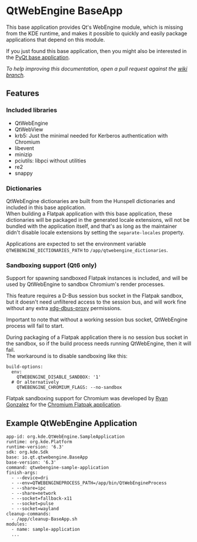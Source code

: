 # QtWebEngine BaseApp

This base application provides Qt's WebEngine module, which is missing from the KDE runtime, and makes it possible to
quickly and easily package applications that depend on this module.

If you just found this base application, then you might also be interested in the [PyQt base application](https://github.com/flathub/com.riverbankcomputing.PyQt.BaseApp).

*To help improving this documentation, open a pull request against the [wiki branch](https://github.com/flathub/io.qt.qtwebengine.BaseApp/tree/wiki).*

## Features

### Included libraries

* QtWebEngine
* QtWebView
* krb5: Just the minimal needed for Kerberos authentication with Chromium
* libevent
* minizip
* pciutils: libpci without utilities
* re2
* snappy

### Dictionaries

QtWebEngine dictionaries are built from the Hunspell dictionaries and included in this base application.  
When building a Flatpak application with this base application, these dictionaries will be packaged in the generated locale extensions,
will not be bundled with the application itself, and that's as long as the maintainer didn't disable locale extensions by setting the
`separate-locales` property.

Applications are expected to set the environment variable `QTWEBENGINE_DICTIONARIES_PATH` to `/app/qtwebengine_dictionaries`.

### Sandboxing support (Qt6 only)

Support for spawning sandboxed Flatpak instances is included, and will be used by QtWebEngine to sandbox Chromium's
render processes.

This feature requires a D-Bus session bus socket in the Flatpak sandbox, but it doesn't need unfiltered access to the session
bus, and will work fine without any extra [xdg-dbus-proxy](https://github.com/flatpak/xdg-dbus-proxy) permissions.

Important to note that without a working session bus socket, QtWebEngine process will fail to start.

During packaging of a Flatpak application there is no session bus socket in the sandbox, so if the build process
needs running QtWebEngine, then it will fail.  
The workaround is to disable sandboxing like this:

```
build-options:
  env:
    QTWEBENGINE_DISABLE_SANDBOX: '1'
  # Or alternatively
    QTWEBENGINE_CHROMIUM_FLAGS: --no-sandbox
```

Flatpak sandboxing support for Chromium was developed by [Ryan Gonzalez](https://refi64.com/) for the [Chromium Flatpak application](https://github.com/flathub/org.chromium.Chromium).


## Example QtWebEngine Application

```
app-id: org.kde.QtWebEngine.SampleApplication
runtime: org.kde.Platform
runtime-version: '6.3'
sdk: org.kde.Sdk
base: io.qt.qtwebengine.BaseApp
base-version: '6.3'
command: qtwebengine-sample-application
finish-args:
  - --device=dri
  - --env=QTWEBENGINEPROCESS_PATH=/app/bin/QtWebEngineProcess
  - --share=ipc
  - --share=network
  - --socket=fallback-x11
  - --socket=pulse
  - --socket=wayland
cleanup-commands:
  - /app/cleanup-BaseApp.sh
modules:
  - name: sample-application
  ...
```

